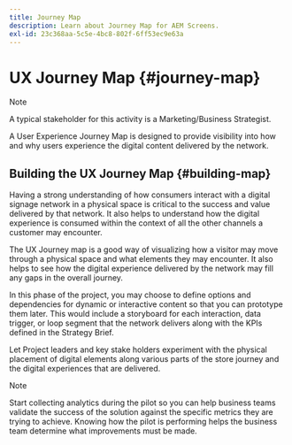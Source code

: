 ```yaml
---
title: Journey Map
description: Learn about Journey Map for AEM Screens.
exl-id: 23c368aa-5c5e-4bc8-802f-6ff53ec9e63a
---
```

# UX Journey Map {#journey-map}

>[!NOTE]
>
>A typical stakeholder for this activity is a Marketing/Business Strategist.

A User Experience Journey Map is designed to provide visibility into how and why users experience the digital content delivered by the network.

## Building the UX Journey Map {#building-map}

Having a strong understanding of how consumers interact with a digital signage network in a physical space is critical to the success and value delivered by that network. It also helps to understand how the digital experience is consumed within the context of all the other channels a customer may encounter.

The UX Journey map is a good way of visualizing how a visitor may move through a physical space and what elements they may encounter. It also helps to see how the digital experience delivered by the network may fill any gaps in the overall journey.

In this phase of the project, you may choose to define options and dependencies for dynamic or interactive content so that you can prototype them later. This would include a storyboard for each interaction, data trigger, or loop segment that the network delivers along with the KPIs defined in the Strategy Brief.

Let Project leaders and key stake holders experiment with the physical placement of digital elements along various parts of the store journey and the digital experiences that are delivered.

>[!NOTE]
> Start collecting analytics during the pilot so you can help business teams validate the success of the solution against the specific metrics they are trying to achieve. Knowing how the pilot is performing helps the business team determine what improvements must be made.
